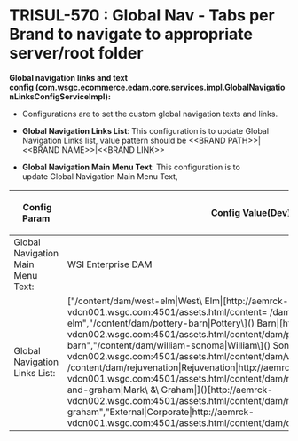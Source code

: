 
    
# TRISUL-570 : Global Nav - Tabs per Brand to navigate to appropriate server/root folder
    
<div class="3D&quot;Section1&quot;">
        
**Global navigation links and text config&nbsp;(com.wsgc.ecommerce.edam.core.services.impl.GlobalNavigationLinksConfigServiceImpl<strong>):</strong>**

<ul>
<li>Configurations are to set the custom global navigation texts and links.</li>
<li><p><strong>Global Navigation Links List</strong>: This&nbsp;configuration is to update Global Navigation Links list, value pattern should be &lt;&lt;BRAND PATH&gt;&gt;|&lt;&lt;BRAND NAME&gt;&gt;|&lt;&lt;BRAND LINK&gt;&gt;</p></li>
<li><strong>Global Navigation Main Menu Text</strong>: This configuration is to update&nbsp;Global Navigation Main Menu Text,</li>
</ul>
<div class="3D&quot;table-wrap&quot;">
<table class="3D&quot;relative-table"  style="">
<colgroup>
<col style="">
<col style="">
<col style="">
<col style="">
<col style="">
</colgroup>
<thead>
<tr>
<th colspan="3D&quot;1&quot;" style="" class="3D&quot;confluenceTh&quot;"><p><span style="" >&nbsp;Config Param</span></p></th>
<th colspan="3D&quot;1&quot;" style="" class="3D&quot;confluenceTh&quot;"><p><span style="" >Config Value(Dev)</span></p></th>
<th colspan="3D&quot;1&quot;" style="" class="3D&quot;confluenceTh&quot;"><p><span style="" >Config Value(QA)</span></p></th>
<th colspan="3D&quot;1&quot;" style="" class="3D&quot;confluenceTh&quot;"><p><span style="" >Config Value(UAT)</span></p></th>
<th colspan="3D&quot;1&quot;" style="" class="3D&quot;confluenceTh&quot;"><p><span style="" >Config Value(PROD)</span></p></th>
</tr>
</thead>
<tbody>
<tr>
<td colspan="3D&quot;1&quot;" style="" class="3D&quot;confluenceTd&quot;">Global Navigation Main Menu Text:</td>
<td colspan="3D&quot;1&quot;" style="" class="3D&quot;confluenceTd&quot;"><p>WSI Enterprise DAM</p></td>
<td colspan="3D&quot;1&quot;" style="" class="3D&quot;confluenceTd&quot;"><p>WSI Enterprise DAM</p></td>
<td colspan="3D&quot;1&quot;" style="" class="3D&quot;confluenceTd&quot;"><p>WSI Enterprise DAM</p></td>
<td colspan="3D&quot;1&quot;" style="" class="3D&quot;confluenceTd&quot;">WSI Enterprise DAM
</td></tr>
<tr>
<td colspan="3D&quot;1&quot;" class="3D&quot;confluenceTd&quot;">Global Navigation Links List:</td>
<td colspan="3D&quot;1&quot;" class="3D&quot;confluenceTd&quot;">["/content/dam/west-elm|West\ Elm|[http://aemrck-vdcn001.wsgc.com:4501/assets.html/content=
/dam/west-elm","/content/dam/pottery-barn|Pottery\]() Barn|[http://aemrck-vdcn002.wsgc.com:4501/assets.html/content/dam/pottery-barn","/content/dam/william-sonoma|William\]() Sonoma|[http://aemrck-vdcn002.wsgc.com:4501/assets.html/content/dam/william-sonoma","=
/content/dam/rejuvenation|Rejuvenation|http://aemrck-vdcn001.wsgc.com:4501/assets.html/content/dam/rejuvenation","/content/dam/mark-and-graham|Mark\ &amp;\ Graham|]()[http://aemrck-vdcn002.wsgc.com:4501/assets.html/content/dam/mark-and-graham","External|Corporate|http://aemrck-vdcn001.wsgc.com:4501/assets.html/content/dam/corporate]()"]</td>
<td colspan="3D&quot;1&quot;" class="3D&quot;confluenceTd&quot;">["/content/dam/west-elm|West\ Elm|[http://aemrck-vicn001.wsgc.com:4501/assets.html/content/dam/west-elm","/content/dam/pottery-barn|Pottery\]() Barn|[http://aemrck-vicn002.wsgc.com:4501/assets.html/content/dam/pottery-barn","/content/dam/william-sonoma|William\]() Sonoma|[http://aemrck-vicn002.wsgc.com:4501/assets.html/content/dam/william-sonoma","/content/dam/rejuvenation|Rejuvenation|http://aemrck-vicn001.wsgc.com:4501/assets.html/content/dam/rejuvenation","/content/dam/mark-and-graham|Mark\ &amp;\ Graham|]()[http://aemrck-vicn002.wsgc.com:4501/assets.html/content/dam/mark-and-graham","External|Corporate|http://aemrck-vicn001.wsgc.com:4501/assets.html/content/dam/corporate]()"]</td>
<td colspan="3D&quot;1&quot;" class="3D&quot;confluenceTd&quot;">["/content/dam/west-elm|West\ Elm|[http://aemsac-vicn001.wsgc.com:4501/assets.html/content/dam/west-elm","/content/dam/pottery-barn|Pottery\]() Barn|[http://aemsac-vicn002.wsgc.com:4501/assets.html/content/dam/pottery-barn","/content/dam/william-sonoma|William\]() Sonoma|[http://aemsac-vicn002.wsgc.com:4501/assets.html/content/dam/william-sonoma","/content/dam/rejuvenation|Rejuvenation|http://aemsac-vicn001.wsgc.com:4501/assets.html/content/dam/rejuvenation","/content/dam/mark-and-graham|Mark\ &amp;\ Graham|]()[http://aemsac-vicn002.wsgc.com:4501/assets.html/content/dam/mark-and-graham","External|Corporate|http://aemsac-vicn001.wsgc.com:4501/assets.html/content/dam/corporate]()"]</td>
<td colspan="3D&quot;1&quot;" class="3D&quot;confluenceTd&quot;">["/content/dam/west-elm|West\ Elm|[http://aemash-vccn001.wsgc.com:4501/assets.html/content/dam/west-elm","/content/dam/pottery-barn|Pottery\]() Barn|[http://aemsac-vccn001.wsgc.com:4501/assets.html/content/dam/pottery-barn","/content/dam/william-sonoma|William\]() Sonoma|[http://aemsac-vccn001.wsgc.com:4501/assets.html/content/dam/william-sonoma","/content/dam/rejuvenation|Rejuvenation|http://aemash-vccn001.wsgc.com:4501/assets.html/content/dam/rejuvenation","/content/dam/mark-and-graham|Mark\ &amp;\ Graham|]()[http://aemsac-vccn001.wsgc.com:4501/assets.html/content/dam/mark-and-graham","External|Corporate|http://aemash-vccn001.wsgc.com:4501/assets.html/content/dam/corporate]()"]</td>
</tr>
</tbody>
</table>
</div></div> 